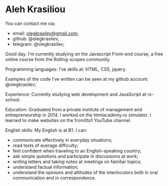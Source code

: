 # Aleh Krasiliou

You can contact me via:
 * email: olegkrasilev@gmail.com;
 * github: @olegkrasilev;
 * telegram: @olegkrasilev;
 
Good day. I'm currently studying on the Javascript Front-end course, a free online course from the Rolling-scopes community.

Programming languages: I’ve skills at: HTML, CSS, jquery.

Examples of the code I’ve written can be seen at my github account: @olegkrasilev;

Experience: Currently studying web development and JavaScript at rs-school.

Education: Graduated from a private institute of management and entrepreneurship in 2014.
I worked on the htmlacademy.ru simulator.
I learned to make websites on the from0to1 YouTube channel.

English skills:  My English is at B1. I can:
* communicate effectively in everyday situations;
* read texts of average difficulty;
* feel confident when traveling to an English-speaking country;
* ask simple questions and participate in discussions at work;
* writing letters and taking notes at meetings on familiar topics;
* understand factual information;
* understand the opinions and attitudes of the interlocutors both in oral communication and in correspondence.